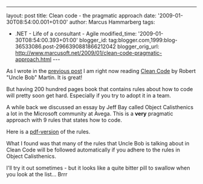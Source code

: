 ---
layout: post
title: Clean code - the pragmatic approach
date: '2009-01-30T08:54:00.001+01:00'
author: Marcus Hammarberg
tags:
  - .NET -
Life of a consultant - Agile
modified_time: '2009-01-30T08:54:00.393+01:00'
blogger_id: tag:blogger.com,1999:blog-36533086.post-2966390881866212042
blogger_orig_url: http://www.marcusoft.net/2009/01/clean-code-pragmatic-approach.html ---

As I wrote in the
<a href="http://www.marcusoft.net/2009/01/last-day-new-chapter.html"
target="_blank">previous post</a> I am right now reading [Clean
Code](http://www.amazon.com/Clean-Code-Handbook-Software-Craftsmanship/dp/0132350882)
by Robert "Uncle Bob" Martin. It is great!

But having 200 hundred pages book that contains rules about how to code
will pretty soon get hard. Especially if you try to adopt it in a team.

A while back we discussed an essay by Jeff Bay called Object
Calisthenics a lot in the Microsoft community at Avega. This is a
**very** pragmatic approach with 9 rules that states how to code.

Here is a
<a href="http://milano-xpug.pbwiki.com/f/10080616-extreme-oop.pdf"
target="_blank">pdf-version</a> of the rules.

What I found was that many of the rules that Uncle Bob is talking about
in Clean Code will be followed automatically if you adhere to the rules
in Object Calisthenics.

I'll try it out sometimes - but it looks like a quite bitter pill to
swallow when you look at the list... Brrr
